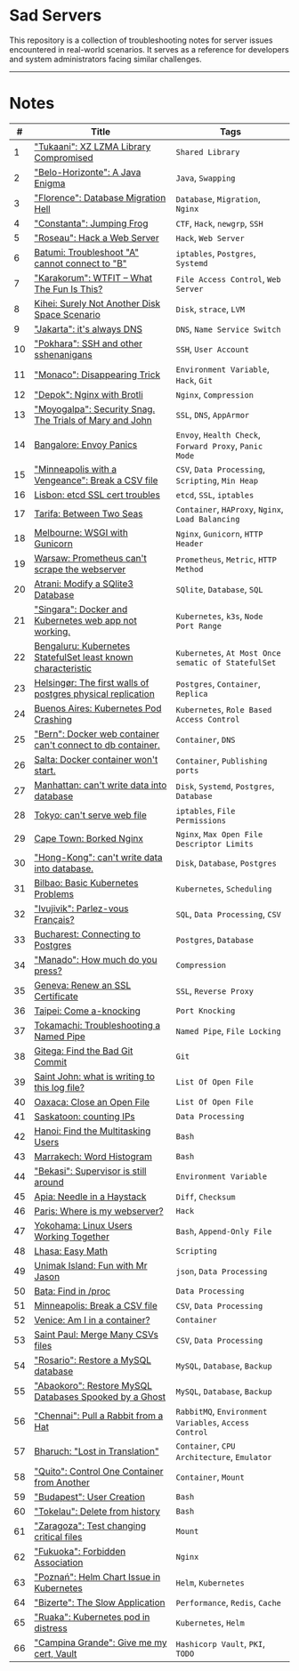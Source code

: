 # Sad Servers

This repository is a collection of troubleshooting notes for server issues encountered in real-world scenarios. It serves as a reference for developers and system administrators facing similar challenges.

---

# Notes

| #  | Title | Tags |
|----|-----------------------------------------------------|--------------------------------------------------|
| 1  | ["Tukaani": XZ LZMA Library Compromised](notes/xz_mzma_library_compromised.md) | `Shared Library` |
| 2  | ["Belo-Horizonte": A Java Enigma](notes/a_java_engima.md) | `Java`, `Swapping` |
| 3  | ["Florence": Database Migration Hell](notes/database_migration_hell.md) | `Database`, `Migration`, `Nginx` |
| 4  | ["Constanta": Jumping Frog](notes/jumping_frog.md) | `CTF`, `Hack`, `newgrp`, `SSH` |
| 5  | ["Roseau": Hack a Web Server](notes/hack_a_web_server.md) | `Hack`, `Web Server` |
| 6  | [Batumi: Troubleshoot "A" cannot connect to "B"](notes/troubleshoot_A_cannot_connect_to_B.md) | `iptables`, `Postgres`, `Systemd` |
| 7  | ["Karakorum": WTFIT – What The Fun Is This?](notes/wtfit.md) | `File Access Control`, `Web Server` |
| 8  | [Kihei: Surely Not Another Disk Space Scenario](notes/surely_not_another_disk_space_scenario.md) | `Disk`, `strace`, `LVM` |
| 9  | ["Jakarta": it's always DNS](notes/its_always_dns.md) | `DNS`, `Name Service Switch` |
| 10 | ["Pokhara": SSH and other sshenanigans](notes/ssh_and_other_sshenanigans.md) | `SSH`, `User Account` |
| 11 | ["Monaco": Disappearing Trick](notes/disapperaing_trick.md) | `Environment Variable`, `Hack`, `Git` |
| 12 | ["Depok": Nginx with Brotli](notes/nginx_with_brotli.md) | `Nginx`, `Compression` |
| 13 | ["Moyogalpa": Security Snag. The Trials of Mary and John](notes/security_snag.md) | `SSL`, `DNS`, `AppArmor` |
| 14 | [Bangalore: Envoy Panics](notes/envoy_panics.md) | `Envoy`, `Health Check`, `Forward Proxy`, `Panic Mode` |
| 15 | ["Minneapolis with a Vengeance": Break a CSV file](notes/break_a_csv_file_2.md) | `CSV`, `Data Processing`, `Scripting`, `Min Heap` |
| 16 | [Lisbon: etcd SSL cert troubles](notes/etcd_ssl_cert_troubles.md) | `etcd`, `SSL`, `iptables` |
| 17 | [Tarifa: Between Two Seas](notes/between_two_seas.md) | `Container`, `HAProxy`, `Nginx`, `Load Balancing` |
| 18 | [Melbourne: WSGI with Gunicorn](notes/wsgi_with_gunicorn.md) | `Nginx`, `Gunicorn`, `HTTP Header` |
| 19 | [Warsaw: Prometheus can't scrape the webserver](notes/prometheus_cant_scrape_the_webserver.md) | `Prometheus`, `Metric`, `HTTP Method` |
| 20 | [Atrani: Modify a SQlite3 Database](notes/modify_a_sqlite3_db.md) | `SQlite`, `Database`, `SQL` |
| 21 | ["Singara": Docker and Kubernetes web app not working.](notes/docker_and_k8s_web_app_not_working.md) | `Kubernetes`, `k3s`, `Node Port Range` |
| 22 | [Bengaluru: Kubernetes StatefulSet least known characteristic](notes/k8s_statefulSet_least_known_character.md) | `Kubernetes`, `At Most Once sematic of StatefulSet` |
| 23 | [Helsingør: The first walls of postgres physical replication](notes/first_walls_of_postgres_physical_replication.md) | `Postgres`, `Container`, `Replica` |
| 24 | [Buenos Aires: Kubernetes Pod Crashing](notes/k8s_pod_crashing.md) | `Kubernetes`, `Role Based Access Control` |
| 25 | ["Bern": Docker web container can't connect to db container.](notes/docker_web_container_cant_connect_to_db_container.md) | `Container`, `DNS` |
| 26 | [Salta: Docker container won't start.](notes/docker_container_wont_start.md) | `Container`, `Publishing ports` |
| 27 | [Manhattan: can't write data into database](notes/cant_write_data_into_database.md) | `Disk`, `Systemd`, `Postgres`, `Database` |
| 28 | [Tokyo: can't serve web file](notes/cant_serve_web_file.md) | `iptables`, `File Permissions` |
| 29 | [Cape Town: Borked Nginx](notes/borked_nginx.md) | `Nginx`, `Max Open File Descriptor Limits` |
| 30 | ["Hong-Kong": can't write data into database.](notes/hk_cant_write_data_into_database.md) | `Disk`, `Database`, `Postgres` |
| 31 | [Bilbao: Basic Kubernetes Problems](notes/basic_k8s_problem.md) | `Kubernetes`, `Scheduling` |
| 32 | ["Ivujivik": Parlez-vous Français?](notes/fix_csv.md) | `SQL`, `Data Processing`, `CSV` |
| 33 | [Bucharest: Connecting to Postgres](notes/connecting_to_postgres.md) | `Postgres`, `Database` |
| 34 | ["Manado": How much do you press?](notes/how_much_do_you_press.md) | `Compression` |
| 35 | [Geneva: Renew an SSL Certificate](notes/renew_ssl_cert.md) | `SSL`, `Reverse Proxy` |
| 36 | [Taipei: Come a-knocking](notes/come_a_knock.md) | `Port Knocking` |
| 37 | [Tokamachi: Troubleshooting a Named Pipe](notes/troubleshoot_a_named_pipe.md) | `Named Pipe`, `File Locking` |
| 38 | [Gitega: Find the Bad Git Commit](notes/find_bad_git_commit.md) | `Git` |
| 39 | [Saint John: what is writing to this log file?](notes/what_is_writing_to_this_log_file.md) | `List Of Open File` |
| 40 | [Oaxaca: Close an Open File](notes/close_an_open_file.md) | `List Of Open File` |
| 41 | [Saskatoon: counting IPs](notes/counting_ips.md) | `Data Processing` |
| 42 | [Hanoi: Find the Multitasking Users](notes/find_the_multitasking_users.md) | `Bash` |
| 43 | [Marrakech: Word Histogram](notes/word_histogram.md) | `Bash` |
| 44 | ["Bekasi": Supervisor is still around](notes/supervisor_is_still_around.md) | `Environment Variable` |
| 45 | [Apia: Needle in a Haystack](notes/needle_in_a_haystack.md) | `Diff`, `Checksum` |
| 46 | [Paris: Where is my webserver?](notes/where_is_my_web_server.md) | `Hack` |
| 47 | [Yokohama: Linux Users Working Together](notes/linux_users_working_together.md) | `Bash`, `Append-Only File` |
| 48 | [Lhasa: Easy Math](notes/easy_math.md) | `Scripting` |
| 49 | [Unimak Island: Fun with Mr Jason](notes/fun_with_mr_jason.md) | `json`, `Data Processing` |
| 50 | [Bata: Find in /proc](notes/find_in_proc.md) | `Data Processing` |
| 51 | [Minneapolis: Break a CSV file](notes/break_a_csv_file.md) | `CSV`, `Data Processing` |
| 52 | [Venice: Am I in a container?](notes/am_i_in_a_container.md) | `Container` |
| 53 | [Saint Paul: Merge Many CSVs files](notes/merge_many_csv_files.md) | `CSV`, `Data Processing` |
| 54 | ["Rosario": Restore a MySQL database](notes/restore_a_mysql_database.md) | `MySQL`, `Database`, `Backup` |
| 55 | ["Abaokoro": Restore MySQL Databases Spooked by a Ghost](notes/restore_mysql_db_spooked_by_a_ghost.md) | `MySQL`, `Database`, `Backup` |
| 56 | ["Chennai": Pull a Rabbit from a Hat](notes/pull_a_rabbit_from_a_hat.md) | `RabbitMQ`, `Environment Variables`, `Access Control` |
| 57 | [Bharuch: "Lost in Translation"](notes/lost_in_translation.md) | `Container`, `CPU Architecture`, `Emulator` |
| 58 | ["Quito": Control One Container from Another](notes/control_one_container_from_another.md) | `Container`, `Mount` |
| 59 | ["Budapest": User Creation](notes/user_creation.md) | `Bash` |
| 60 | ["Tokelau": Delete from history](notes/delete_from_history.md) | `Bash` |
| 61 | ["Zaragoza": Test changing critical files](notes/testing_change_critical_files.md) | `Mount` |
| 62 | ["Fukuoka": Forbidden Association](notes/forbidden_association.md) | `Nginx` |
| 63 | ["Poznań": Helm Chart Issue in Kubernetes](notes/helm_chart_k8s.md) | `Helm`, `Kubernetes` |
| 64 | ["Bizerte": The Slow Application](notes/slow_app.md) | `Performance`, `Redis`, `Cache` |
| 65 | ["Ruaka": Kubernetes pod in distress](notes/k8s_pod_in_distress.md) | `Kubernetes`, `Helm` |
| 66 | ["Campina Grande": Give me my cert, Vault](notes/issue_cert_using_hc_vault.md) | `Hashicorp Vault`, `PKI`, `TODO` |
